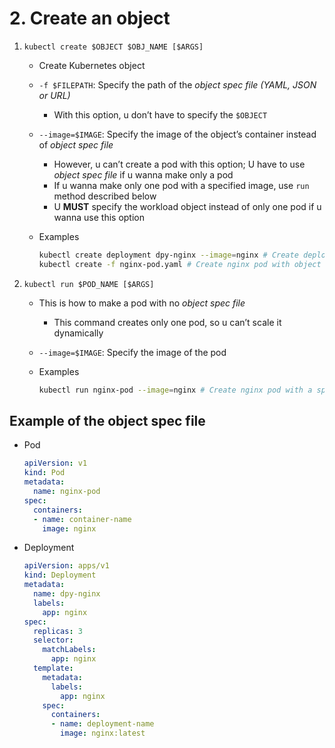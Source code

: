 # 2. Create an object

1. `kubectl create $OBJECT $OBJ_NAME [$ARGS]`
    - Create Kubernetes object
    - `-f $FILEPATH`: Specify the path of the *object spec file (YAML, JSON or URL)*
        - With this option, u don’t have to specify the `$OBJECT`
    - `--image=$IMAGE`: Specify the image of the object’s container instead of *object spec file*
        - However, u can’t create a pod with this option; U have to use *object spec file* if u wanna make only a pod
        - If u wanna make only one pod with a specified image, use `run` method described below
        - U **MUST** specify the workload object instead of only one pod if u wanna use this option
    - Examples
        
        ```bash
        kubectl create deployment dpy-nginx --image=nginx # Create deployment with nginx image
        kubectl create -f nginx-pod.yaml # Create nginx pod with object spec file
        ```
        
2. `kubectl run $POD_NAME [$ARGS]`
    - This is how to make a pod with no *object spec file*
        - This command creates only one pod, so u can’t scale it dynamically
    - `--image=$IMAGE`: Specify the image of the pod
    - Examples
        
        ```bash
        kubectl run nginx-pod --image=nginx # Create nginx pod with a specified image
        ```
        

## Example of the object spec file

- Pod
    
    ```yaml
    apiVersion: v1
    kind: Pod
    metadata:
      name: nginx-pod
    spec:
      containers:
      - name: container-name
        image: nginx
    ```
    
- Deployment
    
    ```yaml
    apiVersion: apps/v1
    kind: Deployment
    metadata:
      name: dpy-nginx
      labels:
        app: nginx
    spec:
      replicas: 3
      selector:
        matchLabels:
          app: nginx
      template:
        metadata:
          labels:
            app: nginx
        spec:
          containers:
          - name: deployment-name
            image: nginx:latest
    ```